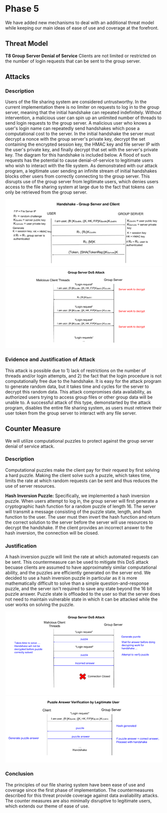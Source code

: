 # Phase 5
We have added new mechanisms to deal with an additional threat model while keeping our main ideas of ease of use and coverage at the forefront.

## Threat Model
**T8 Group Server Denial of Service** Clients are not limited or restricted on the number of login requests that can be sent to the group server.

## Attacks
### Description
Users of the file sharing system are considered untrustworthy. In the current implementation there is no limiter on requests to log in to the group server, meaning that the initial handshake can repeated indefinitely. Without intervention, a malicious user can spin up an unlimited number of threads to send login requests to the group server. A malicious user who knows a user's login name can repeatedly send handshakes which pose a computational cost to the server. In the initial handshake the server must decrypt a nonce with the group server's private key, decrypt the set containing the encrypted session key, the HMAC key and file server IP with the user's private key, and finally decrypt that set with the server's private key. The diagram for this handshake is included below. A flood of such requests has the potential to cause denial-of-service to legitimate users who wish to interact with the file system. As demonstrated with our attack program, a legitimate user sending an infinite stream of initial handshakes blocks other users from correctly connecting to the group server. This disrupts use of the group server from legitimate users, which denies users access to the file sharing system at large due to the fact that tokens can only be retrieved from the group server. 

![alt text](T5Handshakeup.png)
![alt text](T8AttackNew.png)

### Evidence and Justification of Attack
This attack is possible due to 1) lack of restrictions on the number of threads and/or login attempts, and 2) the fact that the login procedure is not computationally free due to the handshake. It is easy for the attack program to generate random data, but it takes time and cycles for the server to decrypt this random data. This attack compromises data availability, as authorized users trying to access group files or other group data will be unable to. A successful attack of this type, demonstarted by the attack program, disables the entire file sharing system, as users must retrieve their user token from the group server to interact with any file server.

## Counter Measure
We will utilize computational puzzles to protect against the group server denial of service attack.

### Description
Computational puzzles make the client pay for their request by first solving a hard puzzle. Making the client solve such a puzzle, which takes time, limits the rate at which random requests can be sent and thus reduces the use of server resources.

**Hash Inversion Puzzle:**
Specifically, we implemented a hash inversion puzzle. When users attempt to log in, the group server will first generate a cryptographic hash function for a random puzzle of length 16. The server will transmit a message consisting of the puzzle state, length, and hash function to the user. The user must then invert the hash function and return the correct solution to the server before the server will use resources to decrypt the handshake. If the client provides an incorrect answer to the hash inversion, the connection will be closed.

### Justification
A hash inversion puzzle will limit the rate at which automated requests can be sent. This countermeasure can be used to mitigate this DoS attack becuase clients are assumed to have approximately similar computational ability, and the puzzles are efficiently generated on the server end. We decided to use a hash inversion puzzle in particular as it is more mathematically difficult to solve than a simple question-and-response puzzle, and the server isn't required to save any state beyond the 16 bit puzzle answer. Puzzle state is offloaded to the user so that the server does not need to maintain vulnerable state in which it can be attacked while the user works on solving the puzzle. 

![alt text](T8RateLimitingNew.png)
![alt text](T8PuzzleDiagramLegitUp.png)

### Conclusion
The principles of our file sharing system have been ease of use and coverage since the first phase of implementation. The countermeasures described for this threat provide coverage against data avaliability attacks. The counter measures are also minimally disruptive to legitimate users, which extends our theme of ease of use. 
